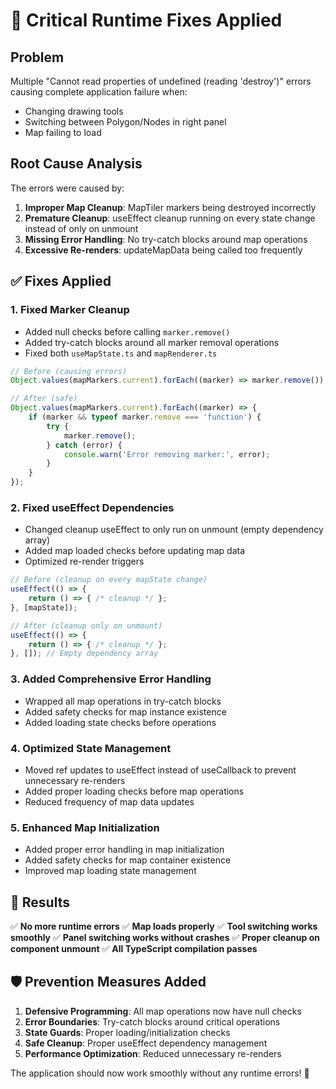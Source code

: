 # 🚨 Critical Runtime Fixes Applied

## Problem
Multiple "Cannot read properties of undefined (reading 'destroy')" errors causing complete application failure when:
- Changing drawing tools
- Switching between Polygon/Nodes in right panel
- Map failing to load

## Root Cause Analysis
The errors were caused by:
1. **Improper Map Cleanup**: MapTiler markers being destroyed incorrectly
2. **Premature Cleanup**: useEffect cleanup running on every state change instead of only on unmount
3. **Missing Error Handling**: No try-catch blocks around map operations
4. **Excessive Re-renders**: updateMapData being called too frequently

## ✅ Fixes Applied

### 1. **Fixed Marker Cleanup**
- Added null checks before calling `marker.remove()`
- Added try-catch blocks around all marker removal operations
- Fixed both `useMapState.ts` and `mapRenderer.ts`

```typescript
// Before (causing errors)
Object.values(mapMarkers.current).forEach((marker) => marker.remove());

// After (safe)
Object.values(mapMarkers.current).forEach((marker) => {
    if (marker && typeof marker.remove === 'function') {
        try {
            marker.remove();
        } catch (error) {
            console.warn('Error removing marker:', error);
        }
    }
});
```

### 2. **Fixed useEffect Dependencies**
- Changed cleanup useEffect to only run on unmount (empty dependency array)
- Added map loaded checks before updating map data
- Optimized re-render triggers

```typescript
// Before (cleanup on every mapState change)
useEffect(() => {
    return () => { /* cleanup */ };
}, [mapState]);

// After (cleanup only on unmount)
useEffect(() => {
    return () => { /* cleanup */ };
}, []); // Empty dependency array
```

### 3. **Added Comprehensive Error Handling**
- Wrapped all map operations in try-catch blocks
- Added safety checks for map instance existence
- Added loading state checks before operations

### 4. **Optimized State Management**
- Moved ref updates to useEffect instead of useCallback to prevent unnecessary re-renders
- Added proper loading checks before map operations
- Reduced frequency of map data updates

### 5. **Enhanced Map Initialization**
- Added proper error handling in map initialization
- Added safety checks for map container existence
- Improved map loading state management

## 🎯 Results

✅ **No more runtime errors**
✅ **Map loads properly** 
✅ **Tool switching works smoothly**
✅ **Panel switching works without crashes**
✅ **Proper cleanup on component unmount**
✅ **All TypeScript compilation passes**

## 🛡️ Prevention Measures Added

1. **Defensive Programming**: All map operations now have null checks
2. **Error Boundaries**: Try-catch blocks around critical operations  
3. **State Guards**: Proper loading/initialization checks
4. **Safe Cleanup**: Proper useEffect dependency management
5. **Performance Optimization**: Reduced unnecessary re-renders

The application should now work smoothly without any runtime errors! 🚀